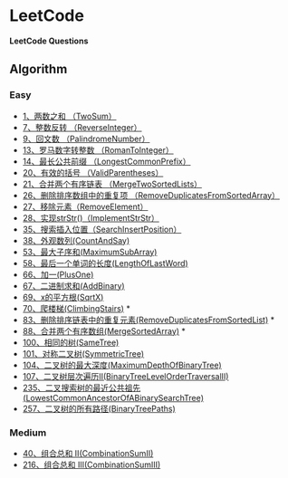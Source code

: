 # LeetCode

**LeetCode Questions**

## Algorithm

### Easy
- [1、两数之和 （TwoSum）](https://github.com/duyangs/LeetCode/blob/master/src/algorithm/easy/TwoSum.java)
- [7、整数反转 （ReverseInteger）](https://github.com/duyangs/LeetCode/blob/master/src/algorithm/easy/ReverseInteger.java)
- [9、回文数 （PalindromeNumber）](https://github.com/duyangs/LeetCode/blob/master/src/algorithm/easy/PalindromeNumber.java)
- [13、罗马数字转整数 （RomanToInteger）](https://github.com/duyangs/LeetCode/blob/master/src/algorithm/easy/RomanToInteger.java)
- [14、最长公共前缀 （LongestCommonPrefix）](https://github.com/duyangs/LeetCode/blob/master/src/algorithm/easy/LongestCommonPrefix.java)
- [20、有效的括号 （ValidParentheses）](https://github.com/duyangs/LeetCode/blob/master/src/algorithm/easy/ValidParentheses.java)
- [21、合并两个有序链表 （MergeTwoSortedLists）](https://github.com/duyangs/LeetCode/blob/master/src/algorithm/easy/MergeTwoSortedLists.java)
- [26、删除排序数组中的重复项 （RemoveDuplicatesFromSortedArray）](https://github.com/duyangs/LeetCode/blob/master/src/algorithm/easy/RemoveDuplicatesFromSortedArray.java)
- [27、移除元素（RemoveElement）](https://github.com/duyangs/LeetCode/blob/master/src/algorithm/easy/RemoveElement.java)
- [28、实现strStr()（ImplementStrStr）](https://github.com/duyangs/LeetCode/blob/master/src/algorithm/easy/ImplementStrStr.java)
- [35、搜索插入位置（SearchInsertPosition）](https://github.com/duyangs/LeetCode/blob/master/src/algorithm/easy/SearchInsertPosition.java)
- [38、外观数列(CountAndSay)](https://github.com/duyangs/LeetCode/blob/master/src/algorithm/easy/CountAndSay.java)
- [53、最大子序和(MaximumSubArray)](https://github.com/duyangs/LeetCode/blob/master/src/algorithm/easy/MaximumSubArray.java)
- [58、最后一个单词的长度(LengthOfLastWord)](https://github.com/duyangs/LeetCode/blob/master/src/algorithm/easy/LengthOfLastWord.java)
- [66、加一(PlusOne)](https://github.com/duyangs/LeetCode/blob/master/src/algorithm/easy/PlusOne.java)
- [67、二进制求和(AddBinary)](https://github.com/duyangs/LeetCode/blob/master/src/algorithm/easy/AddBinary.java)
- [69、x的平方根(SqrtX)](https://github.com/duyangs/LeetCode/blob/master/src/algorithm/easy/SqrtX.java)
- [70、爬楼梯(ClimbingStairs)](https://github.com/duyangs/LeetCode/blob/master/src/algorithm/easy/ClimbingStairs.java) *
- [83、删除排序链表中的重复元素(RemoveDuplicatesFromSortedList)](https://github.com/duyangs/LeetCode/blob/master/src/algorithm/easy/RemoveDuplicatesFromSortedList.java) *
- [88、合并两个有序数组(MergeSortedArray)](https://github.com/duyangs/LeetCode/blob/master/src/algorithm/easy/MergeSortedArray.java) *
- [100、相同的树(SameTree)](https://github.com/duyangs/LeetCode/blob/master/src/algorithm/easy/SameTree.java)
- [101、对称二叉树(SymmetricTree)](https://github.com/duyangs/LeetCode/blob/master/src/algorithm/easy/SymmetricTree.java)
- [104、二叉树的最大深度(MaximumDepthOfBinaryTree)](https://github.com/duyangs/LeetCode/blob/master/src/algorithm/easy/MaximumDepthOfBinaryTree.java)
- [107、二叉树层次遍历II(BinaryTreeLevelOrderTraversalII)](https://github.com/duyangs/LeetCode/blob/master/src/algorithm/easy/BinaryTreeLevelOrderTraversalII.java)
- [235、二叉搜索树的最近公共祖先(LowestCommonAncestorOfABinarySearchTree)](https://github.com/duyangs/LeetCode/blob/master/src/algorithm/easy/LowestCommonAncestorOfABinarySearchTree.java)
- [257、二叉树的所有路径(BinaryTreePaths)](https://github.com/duyangs/LeetCode/blob/master/src/algorithm/easy/BinaryTreePaths.java)

### Medium
- [40、组合总和 II(CombinationSumII)](https://github.com/duyangs/LeetCode/blob/master/src/algorithm/medium/CombinationSumII.java)
- [216、组合总和 III(CombinationSumIII)](https://github.com/duyangs/LeetCode/blob/master/src/algorithm/medium/CombinationSumIII.java)
